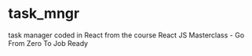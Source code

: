 # task_mngr
task manager coded in React from the course React JS Masterclass - Go From Zero To Job Ready 
